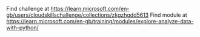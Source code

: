 Find challenge at https://learn.microsoft.com/en-gb/users/cloudskillschallenge/collections/zkgzhgdd5613
Find module at https://learn.microsoft.com/en-gb/training/modules/explore-analyze-data-with-python/
